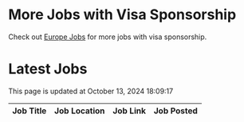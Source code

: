 # More Jobs with Visa Sponsorship

Check out [Europe Jobs](https://github.com/sureshparimi/europejobs#latest-jobs) for more jobs with visa sponsorship.

# Latest Jobs

This page is updated at October 13, 2024 18:09:17

| Job Title | Job Location | Job Link | Job Posted |
| --- | --- | --- | --- |

